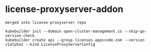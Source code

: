 # license-proxyserver-addon

`merged into license-proxyserver repo`

```
kubebuilder init --domain open-cluster-management.io --skip-go-version-check
kubebuilder create api --group licenses.appscode.com --version v1alpha1 --kind LicenseProxyServerConfig
```
